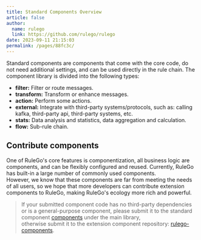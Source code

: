 ```yaml
---
title: Standard Components Overview
article: false
author: 
  name: rulego
  link: https://github.com/rulego/rulego
date: 2023-09-11 21:15:03
permalink: /pages/88fc3c/
---
```


Standard components are components that come with the core code, do not need additional settings, and can be used directly in the rule chain. The component library is divided into the following types:
* **filter:** Filter or route messages.
* **transform:** Transform or enhance messages.
* **action:** Perform some actions.
* **external:** Integrate with third-party systems/protocols, such as: calling kafka, third-party api, third-party systems, etc.
* **stats:** Data analysis and statistics, data aggregation and calculation.
* **flow:** Sub-rule chain.

## Contribute components

One of RuleGo's core features is componentization, all business logic are components, and can be flexibly configured and reused. Currently, RuleGo has built-in a large number of commonly used components.     
However, we know that these components are far from meeting the needs of all users, so we hope that more developers can contribute extension components to RuleGo, making RuleGo's ecology more rich and powerful.

> If your submitted component code has no third-party dependencies or is a general-purpose component, please submit it to the standard component [components](https://github.com/rulego/rulego) under the main library,     
> otherwise submit it to the extension component repository: [rulego-components](https://github.com/rulego/rulego-components).